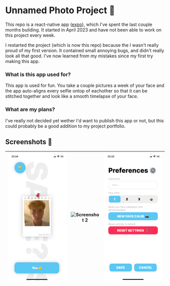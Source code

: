 # Unnamed Photo Project 📸
This repo is a react-native app ([expo](https://expo.dev)), which I've spent the last couple months building. It started in April 2023 and have not been able to work on this project every week.

I restarted the project (which is now this repo) because the I wasn't really proud of my first version. It contained small annoying bugs, and didn't really look all that good. I've now learned from my mistakes since my first try making this app.

### What is this app used for?
This app is used for fun. You take a couple pictures a week of your face and the app auto-aligns every selfie ontop of eachother so that it can be stitched together and look like a smooth timelapse of your face.

### What are my plans?
I've really not decided yet wether I'd want to publish this app or not, but this could probably be a good addition to my project portfolio.

## Screenshots 🌄

![Screenshot 1](./.github/screenshots/preview.png) | ![Screenshot 2](./.github/screenshots/camera.png) | ![Screenshot 3](./.github/screenshots/preferences.png)
:-------------------------:|:-------------------------:|:-------------------------: